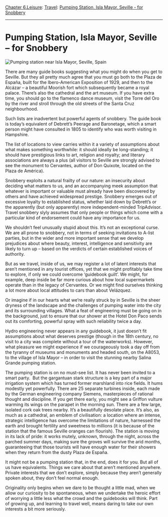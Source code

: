 [Chapter 6.Leisure](https://www.theschooloflife.com/thebookoflife/category/leisure/): [Travel](https://www.theschooloflife.com/thebookoflife/category/leisure/travel/): [Pumping Station, Isla Mayor, Seville - for Snobbery](https://www.theschooloflife.com/thebookoflife/travel-as-therapy-pumping-station-isla-mayor-seville-for-snobbery/)

* * *

# Pumping Station, Isla Mayor, Seville – for Snobbery

![Pumping station near Isla Mayor, Seville, Spain](https://www.theschooloflife.com/thebookoflife/wp-content/uploads/2014/09/BDP1DE.jpg)

There are many guide books suggesting what you might do when you get to Seville. But they all pretty much agree that you must go both to the Plaza de España, built for the Ibero-American Exposition of 1929, and then to the Alcázar – a beautiful Moorish fort which subsequently became a royal palace. There’s also the cathedral and the art museum. If you have extra time, you should go to the flamenco dance museum, visit the Torre del Oro by the river and stroll through the old streets of the Santa Cruz neighbourhood.

Such lists are inadvertent but powerful agents of snobbery. The guide book is today’s equivalent of Debrett’s Peerage and Baronetage, which a smart person might have consulted in 1805 to identify who was worth visiting in Hampshire. &nbsp;

The list of locations to view carries within it a variety of assumptions about what makes something worthwhile: it should ideally be long-standing; it should have prestigious links to art, religion and royalty; and literary associations are always a plus (all visitors to Seville are strongly advised to see the monument to Cervantes, author of Don Quixote, located on the Plaza de América).

Snobbery exploits a natural frailty of our nature: an insecurity about deciding what matters to us, and an accompanying meek assumption that whatever is important or valuable must already have been discovered by others and have achieved widespread prestige. Snobbery emerges out of excessive loyalty to established status, whether laid down by Debrett’s or the apparently (but only apparently) more independent-minded TripAdvisor. Travel snobbery slyly assumes that only people or things which come with a particular kind of endorsement could have any importance for us.&nbsp;

We shouldn’t feel unusually stupid about this. It’s not an exceptional curse. We are all prone to snobbery, not in terms of seeking invitations to A-list parties, but in the wider and more important sense that we develop prejudices about where beauty, interest, intelligence and sensitivity are likely to turn up – based on the verdicts of certain established voices of authority.&nbsp;

But as we travel, inside of us, we may register a lot of latent interests that aren’t mentioned in any tourist offices, yet that we might profitably take time to explore, if only we could overcome ‘guidebook guilt’. We might, for example, deep inside be far more curious about how local supermarkets operate than in the legacy of Cervantes. Or we might find ourselves thinking a lot more about local attitudes to cars than about Velázquez.

Or imagine if in our hearts what we’re really struck by in Seville is the sheer dryness of the landscape and the challenges of pumping water into the city and its surrounding villages. What a feat of engineering must be going on in the background, just to ensure that our shower at the Hotel Don Paco sends out its comforting, powerful spray with such reliability twice a day.

Hydro engineering never appears in any guidebook, it just doesn’t fit assumptions about what deserves prestige (though in the 18th century, no visit to a city was complete without a tour of the waterworks). However, what pleasure we might experience if we courageously took a day off from the tyranny of museums and monuments and headed south, on the A8053, to the village of Isla Mayor – in order to visit the stunning nearby Salina Grande pumping station.

The pumping station is on no must-see list. It has never been invited to a smart party.&nbsp; But the gargantuan stark structure is a key part of a major irrigation system which has turned former marshland into rice fields. It hums modestly yet powerfully. There are 25 separate turbines inside, each made by the German engineering company Siemens, masterpieces of rational thought and discipline. If you get there early, you might see a Griffon vulture warming its wings on the parapet in the morning sun. There are a few large, isolated cork oak trees nearby. It’s a beautifully desolate place. It’s also, as much as a cathedral, an emblem of civilisation: a location where an intense, strategic intelligence has overcome the limitations of nature, harnessed the earth and brought fertility and sweetness to millions (it is because of the station that the famous Seville oranges can flourish). The station is moving in its lack of pride: it works mutely, unknown, through the night, across the parched summer days, making sure the groves will survive the arid months, guaranteeing that those tourists will have enough water for their showers when they return from the dusty Plaza de España.

It might not be a pumping station that, in the end, does it for you. But all of us have equivalents. Things we care about that aren’t mentioned anywhere. Private interests that we don’t explore, simply because they aren’t generally spoken about, they don’t feel normal enough.

Originality only begins when we dare to be thought a little mad, when we allow our curiosity to be spontaneous, when we undertake the heroic effort of worrying a little less what the crowd and the guidebooks will think. Part of growing up, and learning to travel well, means daring to take our own interests a bit more seriously.
